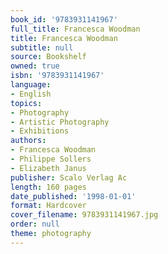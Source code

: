 ```yaml
---
book_id: '9783931141967'
full_title: Francesca Woodman
title: Francesca Woodman
subtitle: null
source: Bookshelf
owned: true
isbn: '9783931141967'
language:
- English
topics:
- Photography
- Artistic Photography
- Exhibitions
authors:
- Francesca Woodman
- Philippe Sollers
- Elizabeth Janus
publisher: Scalo Verlag Ac
length: 160 pages
date_published: '1998-01-01'
format: Hardcover
cover_filename: 9783931141967.jpg
order: null
theme: photography
---
```


